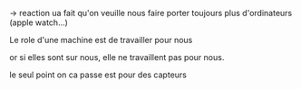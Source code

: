 -> reaction ua fait qu'on veuille nous faire porter toujours plus d'ordinateurs (apple watch...)


Le role d'une machine est de travailler pour nous

or si elles sont sur nous, elle ne travaillent pas pour nous.


le seul point on ca passe est pour des capteurs
